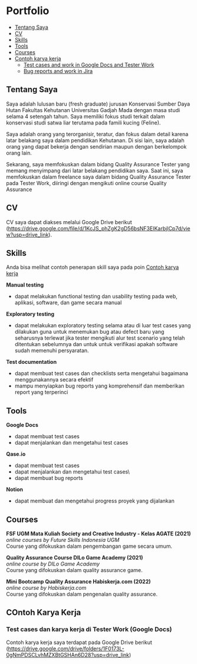 # Portfolio
- [Tentang Saya](#tentang-saya)
- [CV](#cv)
- [Skills](#skills)
- [Tools](#tools)
- [Courses](#courses)
- [Contoh karya kerja](#contoh-karya-kerja)
  * [Test cases and work in Google Docs and Tester Work](#test-cases-and-work-in-testrail)
  * [Bug reports and work in Jira](#bug-reports-and-work-in-jira)

## Tentang Saya

Saya adalah lulusan baru (fresh graduate) jurusan Konservasi Sumber Daya Hutan Fakultas Kehutanan Universitas Gadjah Mada dengan masa studi selama 4 setengah tahun. Saya memiliki fokus studi terkait dalam konservasi studi satwa liar terutama pada famili kucing (Feline).

Saya adalah orang yang terorganisir, teratur, dan fokus dalam detail karena latar belakang saya dalam pendidikan Kehutanan. Di sisi lain, saya adalah orang yang dapat bekerja dengan sendirian maupun dengan berkelompok orang lain.

Sekarang, saya memfokuskan dalam bidang Quality Assurance Tester yang memang menyimpang dari latar belakang pendidikan saya. Saat ini, saya memfokuskan dalam freelance saya dalam bidang Quality Assurance Tester pada Tester Work, diiringi dengan mengikuti online course Quality Assurance

## CV
CV saya dapat diakses melalui Google Drive berikut (https://drive.google.com/file/d/1KcJS_phZgK2gD56bsNF3EIKarbjICp7d/view?usp=drive_link).

## Skills

Anda bisa melihat contoh penerapan skill saya pada poin [Contoh karya kerja](#contoh-karya-kerja)

__Manual testing__
  * dapat melakukan functional testing dan usability testing pada web, aplikasi, software, dan game secara manual

__Exploratory testing__
  * dapat melakukan exploratory testing selama atau di luar test cases yang dilakukan guna untuk menemukan bug atau defect baru yang seharusnya terlewat jika tester mengikuti alur test scenario yang telah ditentukan sebelumnya dan untuk untuk verifikasi apakah software sudah memenuhi persyaratan.

__Test documentation__
  * dapat membuat test cases dan checklists serta mengetahui bagaimana menggunakannya secara efektif
  * mampu menyiapkan bug reports yang komprehensif dan memberikan report yang terperinci
    
## Tools

__Google Docs__
  * dapat membuat test cases
  * dapat menjalankan dan mengetahui test cases
    
__Qase.io__
  * dapat membuat test cases
  * dapat menjalankan dan mengetahui test cases\
  * dapat membuat bug reports
    
__Notion__
  * dapat membuat dan mengetahui progress proyek yang dijalankan

## Courses

__FSF UGM Mata Kuliah Society and Creative Industry - Kelas AGATE (2021)__  
*online courses by Future Skills Indonesia UGM*  
Course yang difokuskan dalam pengembangan game secara umum.  

__Quality Assurance Course DILo Game Academy (2021)__  
*online course by DILo Game Academy*  
Course yang difokuskan dalam quality assurance game.   

__Mini Bootcamp Quality Assurance Habiskerja.com (2022)__  
*online course by Habiskerja.com*  
Course yang difokuskan dalam pengenalan quality assurance.   

## COntoh Karya Kerja

### Test cases dan karya kerja di Tester Work (Google Docs)
Contoh karya kerja saya terdapat pada Google Drive berikut (https://drive.google.com/drive/folders/1F0173L-0gNmPDSCLvhMZXBtGSHAn6D28?usp=drive_link)
